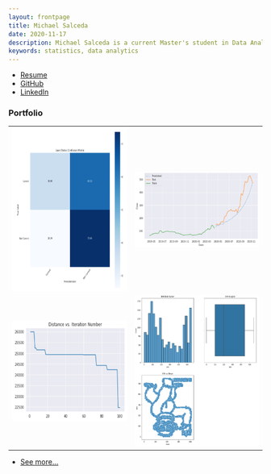 ```yaml
---
layout: frontpage
title: Michael Salceda
date: 2020-11-17
description: Michael Salceda is a current Master's student in Data Analytics at The George Washington University
keywords: statistics, data analytics
---
```


<div class="navbar">
    <div class="navbar-inner">
        <ul class="nav">
            <li><a href="{{ BASE_PATH }}/assets/20201118_Resume.pdf">Resume</a></li>
            <li><a href="https://github.com/msalceda">GitHub</a></li>
            <li><a href="https://www.linkedin.com/in/salcedam/">LinkedIn</a></li>
        </ul>
    </div>
</div>

### <a name="Portfolio"></a>Portfolio

<table class="wide">
<tr>
    <td class="left">
        <a href="pages/portfolio_pages/seas6401_hw3_capstone.html">
            <img src="assets/pics/portfolio_pics/seas6401_hw3_capstone.png" alt="SEAS 6401 HW3 Confusion Matrix" title="SEAS 6401 HW3 Confusion Matrix" style="width:325px;height:325px;"/>
        </a>
    </td>
    <td class="right">
        <a href="pages/portfolio_pages/emse6574_hw9_timeseries.html">
            <img src="assets/pics/portfolio_pics/emse6574_hw9_timeseries.png" alt="EMSE 6574 Time Series Analysis" title="EMSE 6574 Time Series Analysis" style="width:350px;height:150px;"/>
        </a>
    </td>
</tr>
<tr>
    <td class="left">
        <a href="pages/portfolio_pages/emse6574_hw8_genetic_algo.html">
            <img src="assets/pics/portfolio_pics/emse6574_hw8_genetic_algo.png" alt="EMSE 6574 Genetic Algorithm" title="EMSE 6574 Genetic Algorithm" style="width:325px;height:200px;"/>
        </a>
    </td>
    <td class="right">
        <a href="pages/portfolio_pages/emse6574_hw4_gorilla.html">
            <img src="assets/pics/portfolio_pics/emse6574_hw4_data_pitfalls.png" alt="EMSE 6574 Gorilla" title="EMSE 6574 Gorilla" style="width:325px;height:300px;"/>
        </a>
    </td>
</tr>
</table>

<div class="navbar">
    <div class="navbar-inner">
        <ul class="nav">
            <li><a href="morefigs.html">See more...</a></li>
        </ul>
    </div>
</div>
